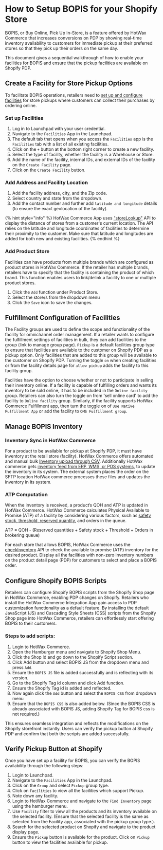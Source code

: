 # How to Setup BOPIS for your Shopify Store

BOPIS, or Buy Online, Pick Up In-Store, is a feature offered by HotWax Commerce that increases conversions on PDP by showing real-time inventory availability to customers for immediate pickup at their preferred stores so that they pick up their orders on the same day.

This document gives a sequential walkthrough of how to enable your facilities for BOPIS and ensure that the pickup facilities are available on Shopify PDP.

## Create a Facility for Store Pickup Options

To facilitate BOPIS operations, retailers need to [set up and configure facilities](../../facilities/) for store pickups where customers can collect their purchases by ordering online.

### Set up Facilities

1. Log in to Launchpad with your user credential.
2. Navigate to the `Facilities` App in the Launchpad.
3. The default tab that opens when you access the `Facilities` app is the `Facilities` tab with a list of all existing facilities.
4. Click on the `+` button at the bottom right corner to create a new facility.
5. Select the type of facility, whether the facility is a Warehouse or Store.
6. Add the name of the facility, internal IDs, and external IDs of the facility on the `Create Facility` page.
7. Click on the `Create Facility` button.

### Add Address and Facility Location

1. Add the facility address, city, and the Zip code.
2. Select country and state from the dropdown.
3. Add the contact number and further add `latitude and longitude` details (to ensure the exact geolocation of the facility).

{% hint style="info" %} HotWax Commerce App uses ["storeLookup"](https://docs.hotwax.co/integration-resources/v/hotwax-commerce/journeys/introduction-buy-online-pickup-in-store/bopis-pdp-experience) API to display the distance of stores from a customer's current location. The API relies on the latitude and longitude coordinates of facilities to determine their proximity to the customer. Make sure that latitude and longitudes are added for both new and existing facilities. 
{% endhint %}


### Add Product Store

Facilities can have products from multiple brands which are configured as product stores in HotWax Commerce. If the retailer has multiple brands, retailers have to specify that the facility is containing the product of which brand. This function enables users to link/delink a facility to one or multiple product stores.

1. Click the `Add` function under Product Store.
2. Select the store/s from the dropdown menu
3. Click the `Save` icon to save the changes.


## Fulfillment Configuration of Facilities

The Facility groups are used to define the scope and functionality of the facility for omnichannel order management. If a retailer wants to configure the fulfillment settings of facilities in bulk, they can add facilities to the group (link to manage group page). `Pickup` is a default facilities group type to ensure that facilities are available to the customer on Shopify PDP as a pickup option. Only facilities that are added to this group will be available to the customer on Shopify PDP. Turning the toggle `on` when creating facilities or from the facility details page for `allow pickup` adds the facility to this facility group.

Facilities have the option to choose whether or not to participate in selling their inventory online. If a facility is capable of fulfilling orders and wants its inventory to be sold online, it has to be included in the `Online facility` group. Retailers can also turn the toggle on from 'sell online card' to add the facility to `Online facility` group. Similarly, if the facility supports HotWax Commerce Fulfillment app, then turn the toggle on of `Use Native Fulfillment App` or add the facility to `OMS Fulfillment group`.

## Manage BOPIS Inventory

### Inventory Sync in HotWax Commerce

For a product to be available for pickup at Shopify PDP, it must have inventory at the retail store (facility). HotWax Commerce offers automated and manual bulk [Inventory upload through CSV](import-app.inventory.md). Additionally HotWax commerce gets [inventory feed from ERP, WMS, or POS systems](business-process-models/inventorylifecycle.md), to update the inventory in its system. The external system places the order on the SFTP location HotWax commerce processes these files and updates the inventory in its system.

### ATP Computation

When the inventory is received, a product’s QOH and ATP is updated in HotWax Commerce. HotWax Commerce calculates Physical Available to Promise (ATP) of a facility by considering various factors, such as [safety stock, threshold, reserved quantity](GLOSSARY.md), and orders in the queue.

ATP = QOH - (Reserved quantities + Safety stock + Threshold + Orders in brokering queue)

For each store that allows BOPIS, HotWax Commerce uses the [checkInventory](https://docs.hotwax.co/integration-resources/v/hotwax-commerce/api-and-data-feeds/inventory/check-inventory) API to check the available to promise (ATP) inventory for the desired product. Display all the facilities with non-zero inventory numbers on the product detail page (PDP) for customers to select and place a BOPIS order.


## Configure Shopify BOPIS Scripts

Retailers can configure Shopify BOPIS scripts from the Shopify Shop page in HotWax Commerce, enabling PDP changes on Shopify. Retailers who install the HotWax Commerce Integration App gain access to PDP customization functionality as a default feature. By installing the default JavaScript (JS) and Cascading Style Sheets (CSS) scripts from the Shopify Shop page into HotWax Commerce, retailers can effortlessly start offering BOPIS to their customers.

### Steps to add scripts:
1. Login to HotWax Commerce.
2. Open the Hamburger menu and navigate to Shopify Shop Menu.
3. Click the Shop Id and go down to the Shopify Script section.
4. Click Add button and select BOPIS JS from the dropdown menu and press `Add`.
5. Ensure the `BOPIS JS` file is added successfully and is reflecting with its version.
6. Go to the Shopify Tag id column and click Add function.
7. Ensure the Shopify Tag id is added and reflected.
8. Now again click the `Add` button and select the `BOPIS CSS` from dropdown menu
9. Ensure that the `BOPIS CSS` is also added below. (Since the BOPIS CSS is already associated with BOPIS JS, adding Shopify Tag for BOPIS css is not required.)

This ensures seamless integration and reflects the modifications on the Shopify storefront instantly. Users can verify the pickup button at Shopify PDP and confirm that both the scripts are added successfully.

## Verify Pickup Button at Shopify

Once you have set up a facility for BOPIS, you can verify the BOPIS availability through the following steps:

1. Login to Launchpad.
2. Navigate to the `Facilities` App in the Launchpad.
3. Click on the `Group` and select `Pickup` group type.
4. Click on `Facilities` to view all the facilities which support Pickup.
5. Note down any facility.
6. Login to HotWax Commerce and navigate to the `Find Inventory` page using the hamburger menu.
7. Use `Facility` filter to view all the products and its inventory available on the selected facility. (Ensure that the selected facility is the same as selected from the Facility app, associated with the pickup group type.).
8. Search for the selected product on Shopify and navigate to the product display page.
9. Ensure the `Pickup` button is available for the product. Click on `Pickup` button to view the facilities available for pickup.
